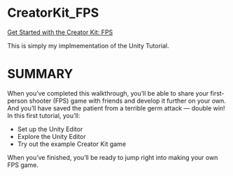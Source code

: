 #  CreatorKit_FPS
[Get Started with the Creator Kit: FPS](https://learn.unity.com/tutorial/get-started-with-the-creator-kit-fps)

This is simply my implmementation of the Unity Tutorial.

# SUMMARY
When you’ve completed this walkthrough, you’ll be able to share your first-person shooter (FPS) game with friends and develop it further on your own. And you’ll have saved the patient from a terrible germ attack — double win!
In this first tutorial, you’ll:
- Set up the Unity Editor
- Explore the Unity Editor
- Try out the example Creator Kit game

When you’ve finished, you’ll be ready to jump right into making your own FPS game.
